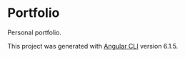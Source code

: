 # Portfolio

Personal portfolio.

This project was generated with [Angular CLI](https://github.com/angular/angular-cli) version 6.1.5.

